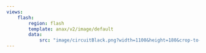 ```yaml
---
views:
    flash:
        region: flash
        template: anax/v2/image/default
        data:
            src: "image/circuitBlack.png?width=1100&height=180&crop-to-fit&area=0,0,20,0"
---
```

